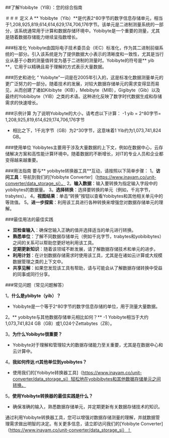 ##了解Yobibyte（YIB）：您的综合指南

＃＃＃ 定义
A ** Yobibyte（Yib）**是代表2^80字节的数字信息存储单元，相当于1,208,925,819,614,614,629,174,706,176字节。该单元是二进制测量系统的一部分，该系统通常用于计算和数据存储环境中。Yobibyte是一个重要的测量，尤其是随着数据存储能力继续呈指数增长。

###标准化
Yobibyte由国际电子技术委员会（IEC）标准化，作为其二进制前缀系统的一部分。引入该系统是为了提供数据大小表示的清晰度和一致性，尤其是当行业从基于小数的测量值转变为基于二进制的测量时。Yobibyte的符号是** yib **，它用于以精确且易于理解的方式表示大量数据。

###历史和进化
“ Yobibyte”一词是在2005年引入的，这是标准化数据测量单元的更广泛努力的一部分。随着技术的发展，对较大数据存储单元的需求变得显而易见，从而创建了诸如Kibibyte（KIB），Mebibyte（MIB），Gigibyte（Gib）以及最终的Yobibibyte（YIB）之类的术语。这种进化反映了数字时代数据生成和存储需求的快速增长。

###示例计算
为了说明Yobibyte的大小，请考虑以下计算：
-1 yib = 2^80字节= 1,208,925,819,614,629,174,706,176字节
- 相比之下，1千兆字节（GB）为2^30字节，这意味着1 Yib约为1,073,741,824 GB。

###使用单位
Yobibytes主要用于涉及大量数据的上下文，例如在数据中心，云存储解决方案和高性能计算环境中。随着数据的不断增长，对IT的专业人员和企业都变得越来越重要。

###用法指南
要与** yobibyte转换器工具**互动，请按照以下简单步骤：
1。**访问工具**：导航到我们的[Yobibyte Converter]（https://www.inayam.co/unit-converter/data_storage_si）。
2。**输入数据**：输入要转换为指定输入字段中的yobibytes的数据量。
3。**选择转换**：选择要转换的单元（例如，千兆字节，trabytes）。
4。**视图结果**：单击“转换”按钮以查看Yobibytes和其他相关单元中的等效值。
5。**进一步探索**：利用该工具进行各种转换来增强您对数据存储单元的理解。

###最佳用法的最佳实践
-  **双检查输入**：确保您输入正确的值并选择适当的单元进行转换。
-  **熟悉单位**：了解不同数据存储单元（例如千兆字节，trabytes和yobibibytes）之间的关系可以帮助您更好地利用该工具。
-  **定期更新知识**：随着该领域不断发展，请了解数据存储技术和单元的进步。
-  **利用计划**：在计划数据存储需求时使用该工具，尤其是在诸如云计算或大规模数据管理之类的上下文中。
-  **共享见解**：如果您发现该工具有帮助，请与可能会从了解数据存储转换中受益的同事或同行分享。

###常见问题（常见问题解答）

1。**什么是ybibyte（yib）？**
-  Yobibyte是一个等于2^80字节的数字信息存储的单位，用于测量大量数据。

2。** yobibyte与其他数据存储单元相比如何？**
-1 Yobibyte相当于大约1,073,741,824 GB（GB）或1,024个Zettabytes（ZB）。

3。**为什么Yobibyte很重要？**
-  Yobibyte对于理解和管理较大的数据存储能力至关重要，尤其是在数据中心和云计算中。

4。**我如何传达 rt其他单位到yobibytes？**
- 使用我们的[Yobibyte转换器工具]（https://www.inayam.co/unit-converter/data_storage_si）轻松地在yobibibytes和其他数据存储单元之间转换。

5。**使用Yobibyte转换器的最佳实践是什么？**
- 确保准确的输入，熟悉数据存储单元，并定期更新有关数据存储技术的知识。

通过利用Yobibyte转换器工具，您可以增强对数据存储测量的理解，并就数据管理需求做出明智的决定。有关更多信息，请立即访问我们的[Yobibyte Converter]（https://www.inayam.co/unit-converter/data_storage_si）！